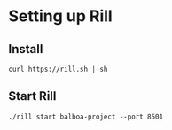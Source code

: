 # Setting up Rill

## Install

`curl https://rill.sh | sh`

## Start Rill

`./rill start balboa-project --port 8501`
